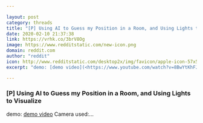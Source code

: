 ```yaml
---

layout: post
category: threads
title: "[P] Using AI to Guess my Position in a Room, and Using Lights to Visualize"
date: 2020-02-10 21:37:38
link: https://vrhk.co/3brV8Og
image: https://www.redditstatic.com/new-icon.png
domain: reddit.com
author: "reddit"
icon: http://www.redditstatic.com/desktop2x/img/favicon/apple-icon-57x57.png
excerpt: "demo: [demo video](<https://www.youtube.com/watch?v=8BwYtKhFJG>) Camera used:..."

---
```


### [P] Using AI to Guess my Position in a Room, and Using Lights to Visualize

demo: [demo video](<https://www.youtube.com/watch?v=8BwYtKhFJG>) Camera used:...